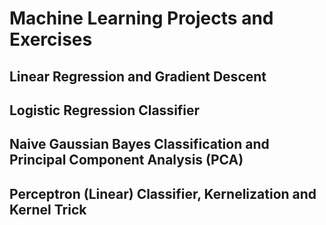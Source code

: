 # Machine Learning Projects and Exercises

## Linear Regression and Gradient Descent

## Logistic Regression Classifier

## Naive Gaussian Bayes Classification and Principal Component Analysis (PCA)

## Perceptron (Linear) Classifier, Kernelization and Kernel Trick
